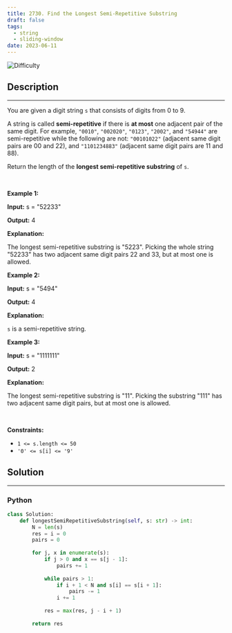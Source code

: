 ```yaml
---
title: 2730. Find the Longest Semi-Repetitive Substring
draft: false
tags: 
  - string
  - sliding-window
date: 2023-06-11
---
```


![Difficulty](https://img.shields.io/badge/Difficulty-Medium-blue.svg)

## Description

---
<p>You are given a digit string <code>s</code> that consists of digits from 0 to 9.</p>

<p>A string is called <strong>semi-repetitive</strong> if there is <strong>at most</strong> one adjacent pair of the same digit. For example, <code>&quot;0010&quot;</code>, <code>&quot;002020&quot;</code>, <code>&quot;0123&quot;</code>, <code>&quot;2002&quot;</code>, and <code>&quot;54944&quot;</code> are semi-repetitive while the following are not: <code>&quot;00101022&quot;</code> (adjacent same digit pairs are 00 and 22), and <code>&quot;1101234883&quot;</code> (adjacent same digit pairs are 11 and 88).</p>

<p>Return the length of the <strong>longest semi-repetitive <span data-keyword="substring-nonempty">substring</span></strong> of <code>s</code>.</p>

<p>&nbsp;</p>
<p><strong class="example">Example 1:</strong></p>

<div class="example-block">
<p><strong>Input:</strong> <span class="example-io">s = &quot;52233&quot;</span></p>

<p><strong>Output:</strong> <span class="example-io">4</span></p>

<p><strong>Explanation:</strong></p>

<p>The longest semi-repetitive substring is &quot;5223&quot;. Picking the whole string &quot;52233&quot; has two adjacent same digit pairs 22 and 33, but at most one is allowed.</p>
</div>

<p><strong class="example">Example 2:</strong></p>

<div class="example-block">
<p><strong>Input:</strong> <span class="example-io">s = &quot;5494&quot;</span></p>

<p><strong>Output:</strong> <span class="example-io">4</span></p>

<p><strong>Explanation:</strong></p>

<p><code>s</code> is a semi-repetitive string.</p>
</div>

<p><strong class="example">Example 3:</strong></p>

<div class="example-block">
<p><strong>Input:</strong> <span class="example-io">s = &quot;1111111&quot;</span></p>

<p><strong>Output:</strong> <span class="example-io">2</span></p>

<p><strong>Explanation:</strong></p>

<p>The longest semi-repetitive substring is &quot;11&quot;. Picking the substring &quot;111&quot; has two adjacent same digit pairs, but at most one is allowed.</p>
</div>

<p>&nbsp;</p>
<p><strong>Constraints:</strong></p>

<ul>
	<li><code>1 &lt;= s.length &lt;= 50</code></li>
	<li><code>&#39;0&#39; &lt;= s[i] &lt;= &#39;9&#39;</code></li>
</ul>


## Solution

---
### Python
``` py title='find-the-longest-semi-repetitive-substring'
class Solution:
    def longestSemiRepetitiveSubstring(self, s: str) -> int:
        N = len(s)
        res = i = 0
        pairs = 0
        
        for j, x in enumerate(s):
            if j > 0 and x == s[j - 1]:
                pairs += 1
            
            while pairs > 1:
                if i + 1 < N and s[i] == s[i + 1]:
                    pairs -= 1
                i += 1
            
            res = max(res, j - i + 1)
        
        return res
        

```

